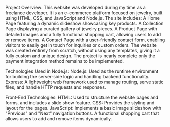 Project Overview: This website was developed during my time as a freelance developer. It is an e-commerce platform focused on jewelry, built using HTML, CSS, and JavaScript and Node.js. The site includes:
A Home Page featuring a dynamic slideshow showcasing key products.
A Collection Page displaying a curated gallery of jewelry pieces.
A Product Page with detailed images and a fully functional shopping cart, allowing users to add or remove items.
A Contact Page with a user-friendly contact form, enabling visitors to easily get in touch for inquiries or custom orders.
The website was created entirely from scratch, without using any templates, giving it a fully custom and unique design. The project is nearly complete only the payment integration method remains to be implemented.

Technologies Used in Node.js:
Node.js:  Used as the runtime environment for building the server-side logic and handling backend functionality.
Express: A lightweight web framework used to manage routing, serve static files, and handle HTTP requests and responses.

Front-End Technologies:
HTML: Used to structure the website pages and forms, and includes a slide show feature.
CSS: Provides the styling and layout for the pages.
JavaScript: Implements a basic image slideshow with "Previous" and "Next" navigation buttons. A functional shopping cart that allows users to add and remove items dynamically.
